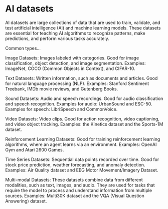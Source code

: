 # AI datasets

AI datasets are large collections of data that are used to train, validate, and test artificial intelligence (AI) and machine learning models. These datasets are essential for teaching AI algorithms to recognize patterns, make predictions, and perform various tasks accurately. 

Common types…

Image Datasets: Images labeled with categories. Good for image classification, object detection, and image segmentation. Examples: ImageNet, COCO (Common Objects in Context), and CIFAR-10.

Text Datasets: Written information, such as documents and articles. Good for natural language processing (NLP). Examples: Stanford Sentiment Treebank, IMDb movie reviews, and Gutenberg Books.

Sound Datasets: Audio and speech recordings. Good for audio classification and speech recognition. Examples for audio: UrbanSound and ESC-50. Examples for speech: LibriSpeech and CommonVoice. 

Video Datasets: Video clips. Good for action recognition, video captioning, and video object tracking. Examples: the Kinetics dataset and the Sports-1M dataset.

Reinforcement Learning Datasets: Good for training reinforcement learning algorithms, where an agent learns via an environment. Examples: OpenAI Gym and Atari 2600 Games.

Time Series Datasets: Sequential data points recorded over time. Good for stock price prediction, weather forecasting, and anomaly detection. Examples: Air Quality dataset and EEG Motor Movement/Imagery Dataset.

Multi-modal Datasets: These datasets combine data from different modalities, such as text, images, and audio. They are used for tasks that require the model to process and understand information from multiple sources. Examples: Multi30K dataset and the VQA (Visual Question Answering) dataset.
